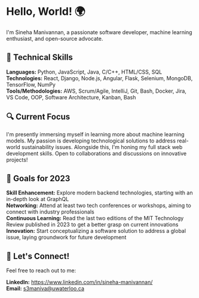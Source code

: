 # Hello, World! 🌍
I'm Sineha Manivannan, a passionate software developer, machine learning enthusiast, and open-source advocate.

## 🚀 Technical Skills

**Languages:** Python, JavaScript, Java, C/C++, HTML/CSS, SQL  
**Technologies:** React, Django, Node.js, Angular, Flask, Selenium, MongoDB, TensorFlow, NumPy  
**Tools/Methodologies:** AWS, Scrum/Agile, IntelliJ, Git, Bash, Docker, Jira, VS Code, OOP, Software Architecture, Kanban, Bash  

## 🔍 Current Focus

I'm presently immersing myself in learning more about machine learning models. My passion is developing technological solutions to address real-world sustainability issues. Alongside this, I'm honing my full stack web development skills. Open to collaborations and discussions on innovative projects!

## 🌱 Goals for 2023

**Skill Enhancement:** Explore modern backend technologies, starting with an in-depth look at GraphQL  
**Networking:** Attend at least two tech conferences or workshops, aiming to connect with industry professionals  
**Continuous Learning:** Read the last two editions of the MIT Technology Review published in 2023 to get a better grasp on current innovations  
**Innovation:** Start conceptualizing a software solution to address a global issue, laying groundwork for future development

## 🤝 Let's Connect!
Feel free to reach out to me:

**LinkedIn:** https://www.linkedin.com/in/sineha-manivannan/  
**Email:** s3maniva@uwaterloo.ca

<!--
**SinehaManivannan/SinehaManivannan** is a ✨ _special_ ✨ repository because its `README.md` (this file) appears on your GitHub profile.

Here are some ideas to get you started:

- 🔭 I’m currently working on ...
- 🌱 I’m currently learning ...
- 👯 I’m looking to collaborate on ...
- 🤔 I’m looking for help with ...
- 💬 Ask me about ...
- 📫 How to reach me: ...
- 😄 Pronouns: ...
- ⚡ Fun fact: ...
-->
